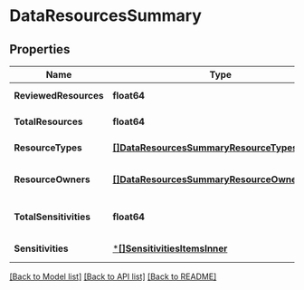 # DataResourcesSummary

## Properties
Name | Type | Description | Notes
------------ | ------------- | ------------- | -------------
**ReviewedResources** | **float64** |  | [default to null]
**TotalResources** | **float64** |  | [default to null]
**ResourceTypes** | [**[]DataResourcesSummaryResourceTypesInner**](DataResourcesSummary_resourceTypes_inner.md) |  | [default to null]
**ResourceOwners** | [**[]DataResourcesSummaryResourceOwnersInner**](DataResourcesSummary_resourceOwners_inner.md) |  | [optional] [default to null]
**TotalSensitivities** | **float64** |  | [optional] [default to null]
**Sensitivities** | [***[]SensitivitiesItemsInner**](array.md) |  | [default to null]

[[Back to Model list]](../README.md#documentation-for-models) [[Back to API list]](../README.md#documentation-for-api-endpoints) [[Back to README]](../README.md)

